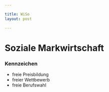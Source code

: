 ```yaml
---

title: WiSo
layout: post

---
```


# Soziale Markwirtschaft

### Kennzeichen
- freie Preisbildung
- freier Wettbewerb
- freie Berufswahl